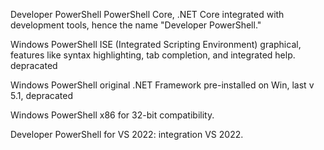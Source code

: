 Developer PowerShell 
    PowerShell Core, .NET Core
    integrated with development tools, hence the name "Developer PowerShell."



Windows PowerShell ISE (Integrated Scripting Environment)
    graphical, features like syntax highlighting, tab completion, and integrated help.
    depracated

Windows PowerShell
    original .NET Framework pre-installed on Win, last v 5.1, 
    depracated


Windows PowerShell x86
    for 32-bit compatibility.

Developer PowerShell for VS 2022:
    integration VS 2022.
